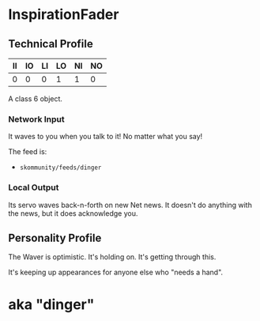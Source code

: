 
# InspirationFader

## Technical Profile

| II 	| IO 	| LI 	| LO 	| NI 	| NO 	|
|----	|----	|----	|----	|----	|----	|
| 0  	| 0  	| 0  	| 1  	| 1 	| 0  	|

A class 6 object.

### Network Input

It waves to you when you talk to it!  No matter what you say!

The feed is:
- `skommunity/feeds/dinger`

### Local Output

Its servo waves back-n-forth on new Net news.
It doesn't do anything with the news, but it does acknowledge you.


## Personality Profile

The Waver is optimistic. It's holding on. It's getting through this.

It's keeping up appearances for anyone else who "needs a hand".



# aka "dinger"
